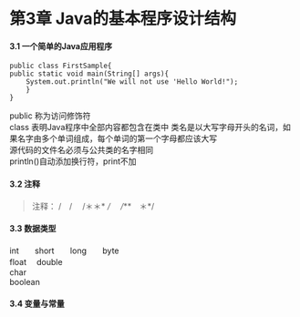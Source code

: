 # 第3章 Java的基本程序设计结构  

#### 3.1 一个简单的Java应用程序  

	public class FirstSample{
    public static void main(String[] args){
        System.out.println("We will not use 'Hello World!");
    	}
	} 

public 称为访问修饰符  
class 表明Java程序中全部内容都包含在类中
类名是以大写字母开头的名词，如果名字由多个单词组成，每个单词的第一个字母都应该大写  
源代码的文件名必须与公共类的名字相同  
println()自动添加换行符，print不加  

#### 3.2 注释 

> 注释： /　/   　/＊＊* */  　/***　＊*/  

#### 3.3 数据类型  

int　　short　　long　　byte  
float   　double  
char  
boolean  

#### 3.4 变量与常量